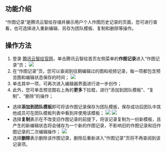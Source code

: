 ## 功能介绍
“作图记录”是腾讯云智绘存储并展示用户个人作图历史记录的页面，您可进行查看，也可选择进入重新编辑、另存为团队模板、复制和删除等操作。

## 操作方法
1. 登录 [腾讯云智绘官网](https://taishan.qq.com/)，单击腾讯云智绘首页左侧菜单的**作图记录**进入“作图记录”页；
![](https://main.qcloudimg.com/raw/ad928e8e2a83876699c5bc328aee68a7.png)
2. 在“作图记录”页，您可以查阅到往期编辑过的图和视频记录，每一项都包含预览图和编辑状态保存的时间；
![](https://main.qcloudimg.com/raw/0dce03cb45c9f4870a5c753997e160c5.png)
3. 单击其中一项，可再次进入编辑器界面进行进一步创作；
4. 此外，您可单击预览图右上角的**更多**下拉框，进行“添加到团队模板”、“复制”、“删除”的操作；
 - 选择**添加到团队模板**即可将该作图记录保存为团队模板，保存成功后团队中其他成员可在团队模板列表中看到并使用该模板；
![](https://main.qcloudimg.com/raw/c4f6e78e1956c251fa9e5612141ccd1b.png)
![](https://main.qcloudimg.com/raw/fab9115defe6f12257deafc0b7670332.png)
 - 选择**复制**表示在不改变旧作图记录的前提下，将该记录复制为一份新模板，且产生的新编辑状态将会储存为一个新的作图记录，不影响旧的作图记录和旧作图记录的二次编辑操作；
![](https://main.qcloudimg.com/raw/ea2db3fdcad8ecca4e3e4e753a306cb1.png)
 - 选择**删除**表示删除该作图记录，删除后重新进入“作图记录”页将不再查阅到该记录项。


